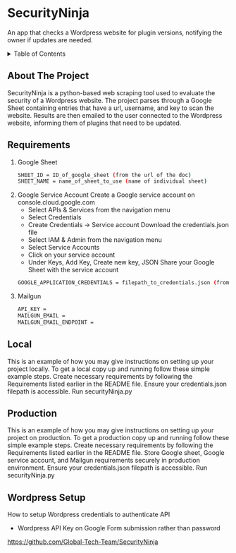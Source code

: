 # SecurityNinja

An app that checks a Wordpress website for plugin versions, notifying the owner if updates are needed.

<details>
  <summary>Table of Contents</summary>
  <ol>
    <li><a href="#about-the-project">About The Project</a></li>
    <li>
      <a href="#requirements">Requirements</a>
      <ul>
        <li><a href="#local">Local</a></li>
        <li><a href="#production">Production</a></li>
      </ul>
    </li>
    <li><a href="#wordpress-setup">Wordpress Setup</a></li>
  </ol>
</details>

## About The Project

SecurityNinja is a python-based web scraping tool used to evaluate the security of a Wordpress website. The project parses through a Google Sheet containing entries that have a url, username, and key to scan the website. Results are then emailed to the user connected to the Wordpress website, informing them of plugins that need to be updated.

## Requirements

1. Google Sheet
   ```sh
   SHEET_ID = ID_of_google_sheet (from the url of the doc)
   SHEET_NAME = name_of_sheet_to_use (name of individual sheet)
   ```
2. Google Service Account
   Create a Google service account on console.cloud.google.com
   - Select APIs & Services from the navigation menu
   - Select Credentials
   - Create Credentials -> Service account
   Download the credentials.json file
   - Select IAM & Admin from the navigation menu
   - Select Service Accounts
   - Click on your service account
   - Under Keys, Add Key, Create new key, JSON
   Share your Google Sheet with the service account
   ```sh
   GOOGLE_APPLICATION_CREDENTIALS = filepath_to_credentials.json (from service account)
   ```
3. Mailgun
   ```sh
   API_KEY =
   MAILGUN_EMAIL =
   MAILGUN_EMAIL_ENDPOINT =
   ```

## Local

This is an example of how you may give instructions on setting up your project locally.
To get a local copy up and running follow these simple example steps.
Create necessary requirements by following the Requirements listed earlier in the README file.
Ensure your credentials.json filepath is accessible.
Run securityNinja.py

## Production

This is an example of how you may give instructions on setting up your project on production.
To get a production copy up and running follow these simple example steps.
Create necessary requirements by following the Requirements listed earlier in the README file.
Store Google sheet, Google service account, and Mailgun requirements securely in production environment.
Ensure your credentials.json filepath is accessible.
Run securityNinja.py

## Wordpress Setup

How to setup Wordpress credentials to authenticate API
- Wordpress API Key on Google Form submission rather than password

https://github.com/Global-Tech-Team/SecurityNinja
